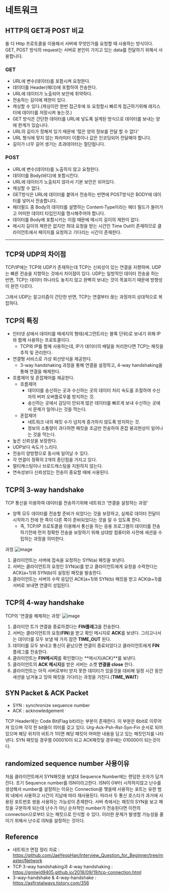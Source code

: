 # 네트워크

## HTTP의 GET과 POST 비교
둘 다 Http 프로토콜을 이용해서 서버에 무엇인가를 요청할 때 사용하는 방식이다.
GET, POST 방식의 request는 서버로 본인이 가지고 있는 data를 전달하기 위해서 사용합니다.


### GET
- URL에 변수(데이터)를 포함시켜 요청한다.
- 데이터를 Header(헤더)에 포함하여 전송한다.
- URL에 데이터가 노출되어 보안에 취약하다.
- 전송하는 길이에 제한이 있다.
- 캐싱할 수 있다.(캐싱이란 한번 접근후에 또 요청할시 빠르게 접근하기위해 레지스터에 데이터를 저장시켜 놓는것.)
- GET 방식은 간단한 데이터를 URL에 넣도록 설계된 방식으로 데이터를 보내는 양에 한계가 있습니다.
- URL의 길이가 정해져 있기 때문에 '많은 양의 정보를 전달 할 수 없다'
- URL 형식에 맞지 않는 파라미터 이름이나 값은 인코딩되어 전달해야 합니다. 
- 길이가 너무 길어 생기는 초과데이터는 절단됩니다. 

### POST
- URL에 변수(데이터)를 노출하지 않고 요청한다.
- 데이터를 Body(바디)에 포함시킨다.
- URL에 데이터가 노출되지 않아서 기본 보안은 되어있다.
- 캐싱할 수 없다.
- GET방식은 URL에 데이터를 붙여서 전송하는 반면에 POST방식은 BODY에 데이터를 넣어서 전송합니다. 
- 헤더필드 중 Body의 데이터를 설명하는 Content-Type이라는 헤더 필드가 들어가고 어떠한 데이터 타입인지를 명시해주어야 합니다. 
- 데이터를 Body에 포함시키는 이점 때문에 메시지 길이의 제한이 없다.
- 메시지 길이의 제한은 없지만 최대 요청을 받는 시간인 Time Out이 존재하므로 클라이언트에서 페이지를 요청하고 기다리는 시간이 존재한다.

---------------------------------------------------
## TCP와 UDP의 차이점

TCP/IP에는 TCP와 UDP가 존재하는데 TCP는 신뢰성이 있는 연결을 지향하며. UDP는 빠른 전송을 지향하는 것에서 차이점이 있다. UDP는 일방적인 데이터 전송을 하는 반면, TCP는 데이터 하나라도 놓치지 않고 완벽히 보내는 것이 목표이기 때문에 방향성이 완전 다르다.

그래서 UDP는 알고리즘이 간단한 반면, TCP는 연결부터 끊는 과정까지 상대적으로 복잡하다.

## TCP의 특징
* 인터넷 상에서 데이터를 메세지의 형태(세그먼트라는 블록 단위)로 보내기 위해 IP와 함께 사용하는 프로토콜이다.
    - TCP와 IP를 함께 사용하는데, IP가 데이터의 배달을 처리한다면 TCP는 패킷을 추적 및 관리한다.
* 연결형 서비스로 가상 회선방식을 제공한다.
    - 3-way handshaking 과정을 통해 연결을 설정하고, 4-way handshaking을 통해 연결을 해제한다.
* 흐름제어 및 혼잡제어를 제공한다.
    - 흐름제어 
        - 데이터를 송신하는 곳과 수신하는 곳의 데이터 처리 속도를 조절하여 수신자의 버퍼 오버플로우를 방지하는 것.
        - 송신하는 곳에서 감당이 안되게 많은 데이터를 빠르게 보내 수신하는 곳에서 문제가 일어나는 것을 막는다.
    - 혼잡제어
        - 네트워크 내의 패킷 수가 넘치게 증가하지 않도록 방지하는 것.
        - 정보의 소통량이 과다하면 패킷을 조금만 전송하여 혼잡 붕괴현상이 일어나는 것을 막는다.
* 높은 신뢰성을 보장한다.
* UDP보다 속도가 느리다.
* 전송이 양방향으로 동시에 일어날 수 있다.
* 각 연결이 정확히 2개의 종단점을 가지고 있다.
* 멀티캐스팅이나 브로드캐스팅을 지원하지 않는다.
* 연속성보다 신뢰성있는 전송이 중요할 때에 사용된다.

## TCP의 3-way handshake
TCP 통신을 이용하여 데이터를 전송하기위해 네트워크 '연결을 설정하는 과정'
* 양쪽 모두 데이터를 전송할 준비가 되었다는 것을 보장하고, 실제로 데이터 전달이 시작하기 전에 한 쪽이 다른 쪽이 준비되었다는 것을 알 수 있도록 한다.
    - 즉, TCP/IP 프로토콜을 이용해서 통신을 하는 응용 프로그램이 데이터를 전송하기전에 먼저 정확한 전송을 보장하기 위해 상대방 컴퓨터와 사전에 세션을 수립하는 과정을 의미한다.

과정
![image](https://user-images.githubusercontent.com/36303777/66185799-7d7b0d80-e6bb-11e9-8738-e6f8f23c48c9.png)
1) 클라이언트는 서버에 접속을 요청하는 SYN(a) 패킷을 보낸다.
2) 서버는 클라이언트의 요청인 SYN(a)를 받고 클라이언트에게 요청을 수락한다는 ACK(a+1)와 SYN(b)이 설정된 패킷을 발송한다.
3) 클라이언트는 서버의 수락 응답인 ACK(a+1)와 SYN(b) 패킷을 받고 ACK(b+1)를 서버로 보내면 연결이 성립된다.
## TCP의 4-way handshake
TCP의 '연결을 해제하는 과정'
![image](https://user-images.githubusercontent.com/36303777/66186068-3ccfc400-e6bc-11e9-87b5-45c87c271f76.png)
1) 클라이언 트가 연결을 종료하겠다는 **FIN플래그**를 전송한다.
2) 서버는 클라이언트의 요청(**FIN**)을 받고 확인 메시지로 **ACK**를 보낸다. 그리고나서는 데이터를 모두 보낼 때 가지 잠깐 **TIME_OUT** 된다.
3) 데이터를 모두 보내고 통신이 끝났으면 연결이 종료되었다고 클라이언트에게 **FIN** 플래그를 전송한다.
4) 클라이언트는 **FIN메시지**를 확인했다는 **메시지(ACK)**를 보낸다.
5) 클라이언트의 **ACK 메시지**를 받은 서버는 소켓 **연결을 close** 한다.
6) 클라이언트는 아직 서버로부터 받지 못한 데이터가 있을것을 대비해 일정 시간 동안 세션을 남겨놓고 잉여 패킷을 기다리는 과정을 거친다.(**TIME_WAIT**)

## SYN Packet & ACK Packet
* SYN : synchronize sequence number
* ACK : acknowledgement

TCP Header에는 Code Bit(Flag bit)라는 부분이 존재한다. 이 부분은 6bit로 이루어져 있으며 각각 한 bit들이 의미를 갖고 있다. Urg-Ack-Psh-Rst-Syn-Fin 순서로 되어있으며 해당 위치의 비트가 1이면 해당 패킷이 어떠한 내용을 담고 있는 패킷인지를 나타낸다. SYN 패킷일 경우엘 000010이 되고 ACK패킷일 경우에는 010000이 되는것이다.

## randomized sequence number 사용이유
처음 클라이언트에서 SYN패킷을 보낼대 Sequence Number에는 랜덤한 숫자가 담겨진다. 초기 Sequence number를 ISN이라고한다. ISN이 0부터 시작하지않고 난수를 생성해서 number를 설정하는 이유는 Connection을 맺을때 사용하는 포트는 유한 범위 내에서 사용하고 시간이 지남에 따라 재사용된다. 따라서 두 통신 호스타가 과거에 사용된 포트번호 쌍을 사용하는 가능성이 존재한다. 서버 측에서는 패킷의 SYN을 보고 패킷을 구분하게 되는데 난수가 아닌 순차적인 number가 전송된다면 이전의 connection으로부터 오는 패킷으로 인식할 수 있다. 이러한 문제가 발생할 가능성을 줄이기 위해서 난수로 ISN을 설정하는 것이다.


## Reference
* 네트워크 면접 정리 자료 : https://github.com/JaeYeopHan/Interview_Question_for_Beginner/tree/master/Network
* TCP 3-way handshaking과 4-way handshaking : https://gmlwjd9405.github.io/2018/09/19/tcp-connection.html
* 3-way-handshake & 4-way-handshake : https://asfirstalways.tistory.com/356